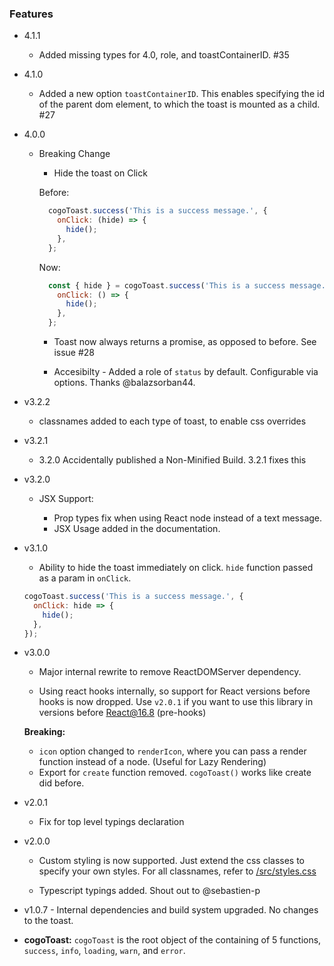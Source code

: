 ### Features

- 4.1.1

  - Added missing types for 4.0, role, and toastContainerID. #35

- 4.1.0

  - Added a new option `toastContainerID`. This enables specifying the id of the parent dom element, to which the toast is mounted as a child. #27

- 4.0.0

  - Breaking Change
    - Hide the toast on Click

    Before:

    ```javascript
      cogoToast.success('This is a success message.', {
        onClick: (hide) => {
          hide();
        },
      };
    ```

    Now:

    ```javascript
      const { hide } = cogoToast.success('This is a success message.', {
        onClick: () => {
          hide();
        },
      };
    ```

    - Toast now always returns a promise, as opposed to before. See issue #28

    - Accesibilty - Added a role of `status` by default. Configurable via options. Thanks @balazsorban44.

- v3.2.2

  - classnames added to each type of toast, to enable css overrides

- v3.2.1

  - 3.2.0 Accidentally published a Non-Minified Build. 3.2.1 fixes this

- v3.2.0

  - JSX Support:

    - Prop types fix when using React node instead of a text message.
    - JSX Usage added in the documentation.

- v3.1.0

  - Ability to hide the toast immediately on click. `hide` function passed as a param in `onClick`.

  ```javascript
  cogoToast.success('This is a success message.', {
    onClick: hide => {
      hide();
    },
  });
  ```

- v3.0.0

  - Major internal rewrite to remove ReactDOMServer dependency.

  - Using react hooks internally, so support for React versions before hooks is now dropped. Use `v2.0.1` if you want to use this library in versions before React@16.8 (pre-hooks)

  **Breaking:**

  - `icon` option changed to `renderIcon`, where you can pass a render function instead of a node. (Useful for Lazy Rendering)
  - Export for `create` function removed. `cogoToast()` works like create did before.

- v2.0.1

  - Fix for top level typings declaration

- v2.0.0

  - Custom styling is now supported. Just extend the css classes to specify your own styles. For all classnames, refer to [/src/styles.css](/src/styles.css)

  - Typescript typings added. Shout out to @sebastien-p

- v1.0.7 - Internal dependencies and build system upgraded. No changes to the toast.

- **cogoToast:** `cogoToast` is the root object of the containing of 5 functions, `success`, `info`, `loading`, `warn`, and `error`.
